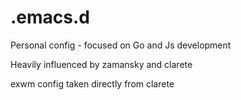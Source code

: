 # .emacs.d

Personal config - focused on Go and Js development

Heavily influenced by zamansky and clarete

exwm config taken directly from clarete
